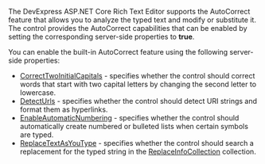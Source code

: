 The DevExpress ASP.NET Core Rich Text Editor supports the AutoCorrect feature that allows you to analyze the typed text and modify or substitute it. The control provides the AutoCorrect capabilities that can be enabled by setting the corresponding server-side properties to **true**.

You can enable the built-in AutoCorrect feature using the following server-side properties:

- [CorrectTwoInitialCapitals](https://docs.devexpress.com/AspNetCore/DevExpress.AspNetCore.RichEdit.AutoCorrectSettingsBuilder.CorrectTwoInitialCapitals%28System.Boolean%29) - specifies whether the control should correct words that start with two capital letters by changing the second letter to lowercase.
- [DetectUrls](https://docs.devexpress.com/AspNetCore/DevExpress.AspNetCore.RichEdit.AutoCorrectSettingsBuilder.DetectUrls%28System.Boolean%29) - specifies whether the control should detect URI strings and format them as hyperlinks.
- [EnableAutomaticNumbering](https://docs.devexpress.com/AspNetCore/DevExpress.AspNetCore.RichEdit.AutoCorrectSettingsBuilder.EnableAutomaticNumbering%28System.Boolean%29) - specifies whether the control should automatically create numbered or bulleted lists when certain symbols are typed.
- [ReplaceTextAsYouType](https://docs.devexpress.com/AspNetCore/DevExpress.AspNetCore.RichEdit.AutoCorrectSettingsBuilder.ReplaceTextAsYouType%28System.Boolean%29) - specifies whether the control should search a replacement for the typed string in the [ReplaceInfoCollection](https://docs.devexpress.com/AspNetCore/DevExpress.AspNetCore.RichEdit.ReplaceInfoCollectionSettingsBuilder.ReplaceInfoCollection%28System.Action-DevExpress.AspNetCore.RichEdit.ReplaceInfoCollectionBuilder-%29) collection.
